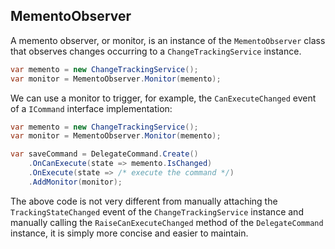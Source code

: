 ## MementoObserver

A memento observer, or monitor, is an instance of the `MementoObserver` class that observes changes occurring to a `ChangeTrackingService` instance.

```csharp
var memento = new ChangeTrackingService();
var monitor = MementoObserver.Monitor(memento);
```

We can use a monitor to trigger, for example, the `CanExecuteChanged` event of a `ICommand` interface implementation:

```csharp
var memento = new ChangeTrackingService();
var monitor = MementoObserver.Monitor(memento);

var saveCommand = DelegateCommand.Create()
    .OnCanExecute(state => memento.IsChanged)
    .OnExecute(state => /* execute the command */)
    .AddMonitor(monitor);
```

The above code is not very different from manually attaching the `TrackingStateChanged` event of the `ChangeTrackingService` instance and manually calling the `RaiseCanExecuteChanged` method of the `DelegateCommand` instance, it is simply more concise and easier to maintain.
